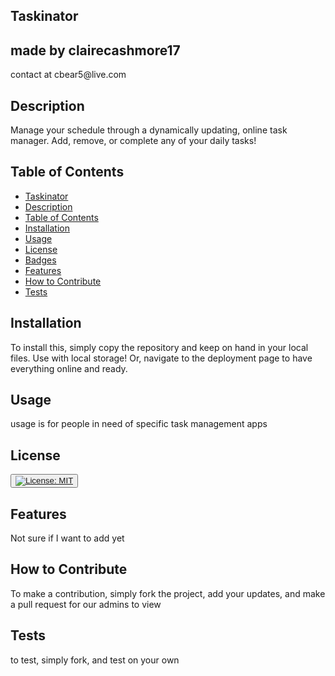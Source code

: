 
## Taskinator
<h2> made by clairecashmore17 </h2>
<p>contact at cbear5@live.com </p> 
 
## Description
Manage your schedule through a dynamically updating, online task manager. Add, remove, or complete any of your daily tasks!


## Table of Contents 

- [Taskinator](#taskinator)
- [Description](#description)
- [Table of Contents](#table-of-contents)
- [Installation](#installation)
- [Usage](#usage)
- [License](#license)
- [Badges](#badges)
- [Features](#features)
- [How to Contribute](#how-to-contribute)
- [Tests](#tests)
        

## Installation
To install this, simply copy the repository and keep on hand in your local files. Use with local storage! Or, navigate to the deployment page to have everything online and ready.


## Usage
usage is for people in need of specific task management apps



## License
<button><a href="https://opensource.org/licenses/MIT
">[![License: MIT](https://img.shields.io/badge/License-MIT-yellow.svg)](https://opensource.org/licenses/MIT)</a></button>

    


## Features
Not sure if I want to add yet


## How to Contribute
To make a contribution, simply fork the project, add your updates, and make a pull request for our admins to view


## Tests
to test, simply fork, and test on your own
 
    